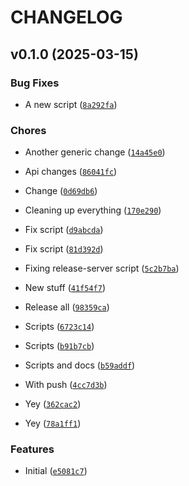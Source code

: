 # CHANGELOG

<!-- version list -->

## v0.1.0 (2025-03-15)

### Bug Fixes

- A new script ([`8a292fa`](https://github.com/asaf/uvwsrepo/commit/8a292fab2606b6eaf93ee763a4716253f503c4f7))

### Chores

- Another generic change ([`14a45e0`](https://github.com/asaf/uvwsrepo/commit/14a45e02f4b197a80657552d454f27beaeedc52b))

- Api changes ([`86041fc`](https://github.com/asaf/uvwsrepo/commit/86041fcd71bb81900e05317a1d18189661cf39ea))

- Change  ([`0d69db6`](https://github.com/asaf/uvwsrepo/commit/0d69db60fa28ec3bd393fb5e3ca15d815816a775))

- Cleaning up everything ([`170e290`](https://github.com/asaf/uvwsrepo/commit/170e290aee37f236383cf147fb233340dc26a939))

- Fix script ([`d9abcda`](https://github.com/asaf/uvwsrepo/commit/d9abcda09fff7f0a0b2ea4007ee743dbb35dd580))

- Fix script ([`81d392d`](https://github.com/asaf/uvwsrepo/commit/81d392d72b7d9049bc3956eb9822a248a329c4dc))

- Fixing release-server script ([`5c2b7ba`](https://github.com/asaf/uvwsrepo/commit/5c2b7ba16d0b3c5785fd1e10a8a3e3b6b3d5c1d0))

- New stuff ([`41f54f7`](https://github.com/asaf/uvwsrepo/commit/41f54f7eebfabc81a8a9d626e4b8cdefb952657a))

- Release all ([`98359ca`](https://github.com/asaf/uvwsrepo/commit/98359cab58df8e93efb812e31f61bb73dc3fd4f6))

- Scripts  ([`6723c14`](https://github.com/asaf/uvwsrepo/commit/6723c14173f1c31d6fc0eba9499a7915d1ec0214))

- Scripts  ([`b91b7cb`](https://github.com/asaf/uvwsrepo/commit/b91b7cba3919d84b0e6db61ec27f8e0af7fcd993))

- Scripts and docs ([`b59addf`](https://github.com/asaf/uvwsrepo/commit/b59addf0c1f01446fcdf012114cf0c6865e67370))

- With push ([`4cc7d3b`](https://github.com/asaf/uvwsrepo/commit/4cc7d3b49a1037898d486229a353ccef01840ef2))

- Yey  ([`362cac2`](https://github.com/asaf/uvwsrepo/commit/362cac2cae888e2a14f32c8b7e6e60d9f76d9e71))

- Yey  ([`78a1ff1`](https://github.com/asaf/uvwsrepo/commit/78a1ff1c2f31d05d4a440e06563ab119a3db9082))

### Features

- Initial  ([`e5081c7`](https://github.com/asaf/uvwsrepo/commit/e5081c728a376779a56193665a2f051d40c3977f))
